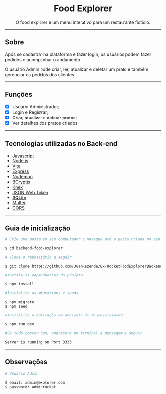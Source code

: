 <h1 align="center">Food Explorer</h1>

<p align="center">O food explorer é um menu interativo para um restaurante fictício. </p>

---

## Sobre

Após se cadastrar na plataforma e fazer login, os usuários podem fazer pedidos e acompanhar o andamento.

O usuário Admin pode criar, ler, atualizar e deletar um prato e também gerenciar os pedidos dos clientes.

---

## Funções
- [x] Usuário Administrador;
- [x] Login e Registrar;
- [x] Criar, atualizar e deletar pratos;
- [x] Ver detalhes dos pratos criados

---

## Tecnologias utilizadas no Back-end

- [Javascript](https://developer.mozilla.org/pt-BR/docs/Web/JavaScript)
- [Node.js](https://nodejs.org/en/)
- [Vite](https://vitejs.dev/)
- [Express](https://expressjs.com)
- [Nodemon](https://nodemon.io/)
- [BCryptjs](https://www.npmjs.com/package/bcryptjs)
- [Knex](https://knexjs.org/)
- [JSON Web Token](https://www.npmjs.com/package/jsonwebtoken)
- [SQLite](https://www.sqlite.org/index.html)
- [Multer](https://www.npmjs.com/package/multer)
- [CORS](https://www.npmjs.com/package/cors)

---

##  Guia de inicialização

```bash
# Crie uma pasta em seu computador e navegue até a pasta criada no seu terminal

$ cd backend-food-explorer

# Clone o repositório a seguir

$ git clone https://github.com/JuanRezende/Ex-RocketFoodExplorerBackend.git

#Instale as dependências do projeto

$ npm install

#Inicialize as migrations e seeds

$ npm migrate
$ npm seed

#Inicialize a aplicação em ambiente de desenvolvimento

$ npm run dev

#Se tudo correr bem, aparecerá no terminal a mensagem a seguir

Server is running on Port 3333
```

---

## Observações

```bash
# Usuário Admin

$ email: admin@explorer.com
$ password: adminrocket
```
